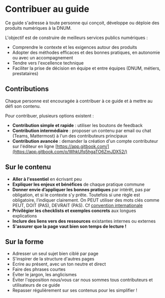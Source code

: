 # Contribuer au guide

Ce guide s'adresse à toute personne qui conçoit, développe ou déploie des produits numériques à la DNUM.

L'objectif est de construire de meilleurs services publics numériques :

* Comprendre le contexte et les exigences autour des produits
* Adopter des méthodes efficaces et des bonnes pratiques, en autonomie ou avec un accompagnement
* Tendre vers l'excellence technique
* Faciliter la prise de décision en équipe et entre équipes (DNUM, métiers, prestataires)

## Contributions

Chaque personne est encouragée à contribuer à ce guide et à mettre au défi son contenu.

Pour contribuer, plusieurs options existent :

* **Contribution simple et rapide** : utiliser les boutons de feedback
* **Contribution intermédiaire** : proposer un contenu par email ou chat (Teams, Mattermost) à l'un des contributeurs principaux
* **Contribution avancée** : demander la création d'un compte contributeur sur l'éditeur en ligne [https://app.gitbook.com/](https://app.gitbook.com/o/WhkUfq5hgaTO6ZmJDX52/)

## Sur le contenu

* **Aller à l'essentiel** en écrivant peu
* **Expliquer les enjeux et bénéfices** de chaque pratique commune
* **Donner envie d’appliquer les bonnes pratiques** par intérêt, pas par obligation, et si le contexte s'y prête. Toutefois si une règle est obligatoire, l’indiquer clairement. On PEUT utiliser des mots clés comme PEUT, DOIT (PAS), DEVRAIT (PAS). Cf [convention internationale](https://datatracker.ietf.org/doc/html/rfc2119)
* **Privilégier les checklists et exemples concrets** aux longues explications
* **Inclure des liens vers des ressources** existantes internes ou externes
* **S'assurer que la page vaut bien son temps de lecture !**

## Sur la forme

* Adresser un seul sujet bien ciblé par page
* S'inspirer de la structure d'autres pages
* Écrire au présent, avec un ton neutre et direct
* Faire des phrases courtes
* Éviter le jargon, les anglicismes
* Éviter l'opposition nous/vous car nous sommes tous contributeurs et utilisateurs de ce guide
* Repasser régulièrement sur ses contenus pour les simplifier !

